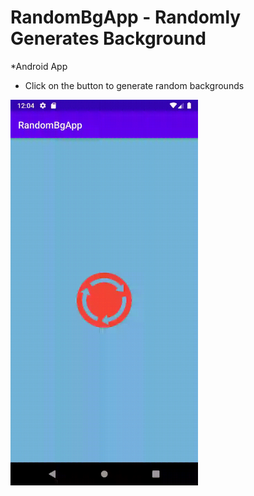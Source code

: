 # RandomBgApp - Randomly Generates Background

*Android App
* Click on the button to generate random backgrounds

<img src="app/src/main/res/drawable/demo.gif" alt="demo" width="300">

